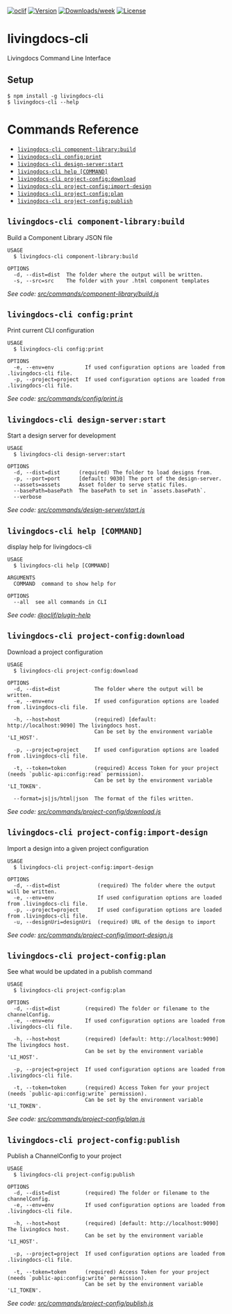 [![oclif](https://img.shields.io/badge/cli-oclif-brightgreen.svg)](https://oclif.io)
[![Version](https://img.shields.io/npm/v/livingdocs-cli.svg)](https://npmjs.org/package/livingdocs-cli)
[![Downloads/week](https://img.shields.io/npm/dw/livingdocs-cli.svg)](https://npmjs.org/package/livingdocs-cli)
[![License](https://img.shields.io/npm/l/livingdocs-cli.svg)](https://github.com/livingdocsIO/livingdocs-cli/blob/master/package.json)

# livingdocs-cli

Livingdocs Command Line Interface

## Setup

```sh-session
$ npm install -g livingdocs-cli
$ livingdocs-cli --help
```

# Commands Reference
<!-- commands -->
* [`livingdocs-cli component-library:build`](#livingdocs-cli-component-librarybuild)
* [`livingdocs-cli config:print`](#livingdocs-cli-configprint)
* [`livingdocs-cli design-server:start`](#livingdocs-cli-design-serverstart)
* [`livingdocs-cli help [COMMAND]`](#livingdocs-cli-help-command)
* [`livingdocs-cli project-config:download`](#livingdocs-cli-project-configdownload)
* [`livingdocs-cli project-config:import-design`](#livingdocs-cli-project-configimport-design)
* [`livingdocs-cli project-config:plan`](#livingdocs-cli-project-configplan)
* [`livingdocs-cli project-config:publish`](#livingdocs-cli-project-configpublish)

## `livingdocs-cli component-library:build`

Build a Component Library JSON file

```
USAGE
  $ livingdocs-cli component-library:build

OPTIONS
  -d, --dist=dist  The folder where the output will be written.
  -s, --src=src    The folder with your .html component templates
```

_See code: [src/commands/component-library/build.js](https://github.com/livingdocsIO/livingdocs-cli/blob/v2.0.0/src/commands/component-library/build.js)_

## `livingdocs-cli config:print`

Print current CLI configuration

```
USAGE
  $ livingdocs-cli config:print

OPTIONS
  -e, --env=env          If used configuration options are loaded from .livingdocs-cli file.
  -p, --project=project  If used configuration options are loaded from .livingdocs-cli file.
```

_See code: [src/commands/config/print.js](https://github.com/livingdocsIO/livingdocs-cli/blob/v2.0.0/src/commands/config/print.js)_

## `livingdocs-cli design-server:start`

Start a design server for development

```
USAGE
  $ livingdocs-cli design-server:start

OPTIONS
  -d, --dist=dist      (required) The folder to load designs from.
  -p, --port=port      [default: 9030] The port of the design-server.
  --assets=assets      Asset folder to serve static files.
  --basePath=basePath  The basePath to set in `assets.basePath`.
  --verbose
```

_See code: [src/commands/design-server/start.js](https://github.com/livingdocsIO/livingdocs-cli/blob/v2.0.0/src/commands/design-server/start.js)_

## `livingdocs-cli help [COMMAND]`

display help for livingdocs-cli

```
USAGE
  $ livingdocs-cli help [COMMAND]

ARGUMENTS
  COMMAND  command to show help for

OPTIONS
  --all  see all commands in CLI
```

_See code: [@oclif/plugin-help](https://github.com/oclif/plugin-help/blob/v2.2.3/src/commands/help.ts)_

## `livingdocs-cli project-config:download`

Download a project configuration

```
USAGE
  $ livingdocs-cli project-config:download

OPTIONS
  -d, --dist=dist           The folder where the output will be written.
  -e, --env=env             If used configuration options are loaded from .livingdocs-cli file.

  -h, --host=host           (required) [default: http://localhost:9090] The livingdocs host.
                            Can be set by the environment variable 'LI_HOST'.

  -p, --project=project     If used configuration options are loaded from .livingdocs-cli file.

  -t, --token=token         (required) Access Token for your project (needs `public-api:config:read` permission).
                            Can be set by the environment variable 'LI_TOKEN'.

  --format=js|js/html|json  The format of the files written.
```

_See code: [src/commands/project-config/download.js](https://github.com/livingdocsIO/livingdocs-cli/blob/v2.0.0/src/commands/project-config/download.js)_

## `livingdocs-cli project-config:import-design`

Import a design into a given project configuration

```
USAGE
  $ livingdocs-cli project-config:import-design

OPTIONS
  -d, --dist=dist            (required) The folder where the output will be written.
  -e, --env=env              If used configuration options are loaded from .livingdocs-cli file.
  -p, --project=project      If used configuration options are loaded from .livingdocs-cli file.
  -u, --designUri=designUri  (required) URL of the design to import
```

_See code: [src/commands/project-config/import-design.js](https://github.com/livingdocsIO/livingdocs-cli/blob/v2.0.0/src/commands/project-config/import-design.js)_

## `livingdocs-cli project-config:plan`

See what would be updated in a publish command

```
USAGE
  $ livingdocs-cli project-config:plan

OPTIONS
  -d, --dist=dist        (required) The folder or filename to the channelConfig.
  -e, --env=env          If used configuration options are loaded from .livingdocs-cli file.

  -h, --host=host        (required) [default: http://localhost:9090] The livingdocs host.
                         Can be set by the environment variable 'LI_HOST'.

  -p, --project=project  If used configuration options are loaded from .livingdocs-cli file.

  -t, --token=token      (required) Access Token for your project (needs `public-api:config:write` permission).
                         Can be set by the environment variable 'LI_TOKEN'.
```

_See code: [src/commands/project-config/plan.js](https://github.com/livingdocsIO/livingdocs-cli/blob/v2.0.0/src/commands/project-config/plan.js)_

## `livingdocs-cli project-config:publish`

Publish a ChannelConfig to your project

```
USAGE
  $ livingdocs-cli project-config:publish

OPTIONS
  -d, --dist=dist        (required) The folder or filename to the channelConfig.
  -e, --env=env          If used configuration options are loaded from .livingdocs-cli file.

  -h, --host=host        (required) [default: http://localhost:9090] The livingdocs host.
                         Can be set by the environment variable 'LI_HOST'.

  -p, --project=project  If used configuration options are loaded from .livingdocs-cli file.

  -t, --token=token      (required) Access Token for your project (needs `public-api:config:write` permission).
                         Can be set by the environment variable 'LI_TOKEN'.
```

_See code: [src/commands/project-config/publish.js](https://github.com/livingdocsIO/livingdocs-cli/blob/v2.0.0/src/commands/project-config/publish.js)_
<!-- commandsstop -->
